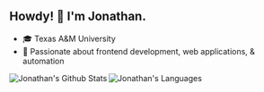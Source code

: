 ## Howdy! 🤠 I'm Jonathan.

- 🎓 Texas A&M University<br />
- 🔬 Passionate about frontend development, web applications, & automation<br />

<p>
  <img align="left" src="https://github-readme-stats.vercel.app/api?username=jonathan-lor&show_icons=true&layout=compact&theme=cobalt&count_private=true&hide_rank=true"" alt="Jonathan's Github Stats" />
  <img align="left" src="https://github-readme-stats.vercel.app/api/top-langs/?username=jonathan-lor&show_icons=true&layout=compact&theme=cobalt&count_private=true" alt="Jonathan's Languages" />
</p>
